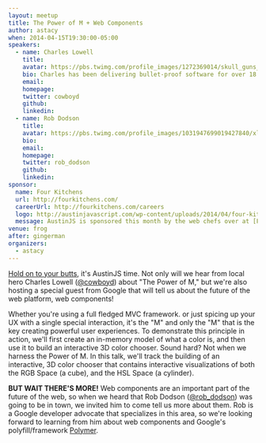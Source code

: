 ```yaml
---
layout: meetup
title: The Power of M + Web Components
author: astacy
when: 2014-04-15T19:30:00-05:00
speakers:
  - name: Charles Lowell
    title:
    avatar: https://pbs.twimg.com/profile_images/1272369014/skull_guns_400x400.jpg
    bio: Charles has been delivering bullet-proof software for over 18 years. An avid contributor to open source, he founded [the Frontside](http://frontside.io) in 2005 to help businesses deliver game-changing user interfaces to their customers. Also, he really, really, really, really likes to code. Really.
    email:
    homepage:
    twitter: cowboyd
    github:
    linkedin:
  - name: Rob Dodson
    title:
    avatar: https://pbs.twimg.com/profile_images/1031947699019427840/xl6p8ZBu_400x400.jpg
    bio:
    email:
    homepage:
    twitter: rob_dodson
    github:
    linkedin:
sponsor:
  name: Four Kitchens
  url: http://fourkitchens.com/
  careerUrl: http://fourkitchens.com/careers
  logo: http://austinjavascript.com/wp-content/uploads/2014/04/four-kitchens-logo.png
  message: AustinJS is sponsored this month by the web chefs over at [Four Kitchens](http://fourkitchens.com/). Be sure to let them know you appreciate their support, and if you’re a developer looking for a job, check out [careers at Four Kitchens](http://fourkitchens.com/careers) or chat with one of their engineers at the meetup.
venue: frog
after: gingerman
organizers:
  - astacy
---
```


[Hold on to your butts][1], it's AustinJS time. Not only will we hear from local hero Charles Lowell ([@cowboyd][2]) about "The Power of M," but we're also hosting a special guest from Google that will tell us about the future of the web platform, web components!

Whether you're using a full fledged MVC framework. or just spicing up your UX with a single special interaction, it's the "M" and only the "M" that is the key creating powerful user experiences. To demonstrate this principle in action, we'll first create an in-memory model of what a color is, and then use it to build an interactive 3D color chooser. Sound hard? Not when we harness the Power of M. In this talk, we'll track the building of an interactive, 3D color chooser that contains interactive visualizations of both the RGB Space (a cube), and the HSL Space (a cylinder).

**BUT WAIT THERE'S MORE!** Web components are an important part of the future of the web, so when we heard that Rob Dodson ([@rob_dodson][4]) was going to be in town, we invited him to come tell us more about them. Rob is a Google developer advocate that specializes in this area, so we're looking forward to learning from him about web components and Google's polyfill/framework [Polymer][5].

[1]: http://butts.ytmnd.com/
[2]: https://twitter.com/cowboyd
[3]: http://frontside.io
[4]: https://twitter.com/rob_dodson
[5]: http://www.polymer-project.org
